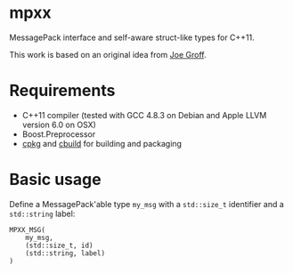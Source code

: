 mpxx
====

MessagePack interface and self-aware struct-like types for C++11.

This work is based on an original idea from [Joe Groff](http://duriansoftware.com/joe/Self-aware-struct-like-types-in-C++11.html).

Requirements
============

- C++11 compiler (tested with GCC 4.8.3 on Debian and Apple LLVM version 6.0 on OSX)
- Boost.Preprocessor
- [cpkg](https://github.com/chybz/cpkg.git) and [cbuild](https://github.com/chybz/cbuild.git) for building and packaging

Basic usage
===========

Define a MessagePack'able type `my_msg` with a `std::size_t` identifier and a
`std::string` label:

    MPXX_MSG(
        my_msg,
        (std::size_t, id)
        (std::string, label)
    )
